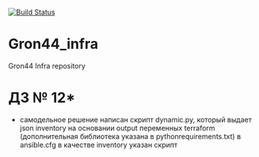 [![Build Status](https://travis-ci.com/Otus-DevOps-2020-08/Gron44_infra.svg?branch=ansible-3)](https://travis-ci.com/Otus-DevOps-2020-08/Gron44_infra)
# Gron44_infra
Gron44 Infra repository

# ДЗ № 12*
- самодельное решение
написан скрипт dynamic.py, который выдает json inventory на основании output переменных terraform (дополнительная библиотека указана в pythonrequirements.txt)
в ansible.cfg в качестве inventory указан скрипт
